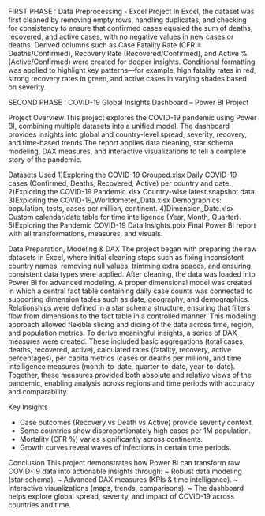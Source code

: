 FIRST PHASE : Data Preprocessing - Excel Project
In Excel, the dataset was first cleaned by removing empty rows, handling duplicates, and checking for consistency to ensure that confirmed cases equaled the sum of deaths, recovered, and active cases, with no negative values in new cases or deaths. Derived columns such as Case Fatality Rate (CFR = Deaths/Confirmed), Recovery Rate (Recovered/Confirmed), and Active % (Active/Confirmed) were created for deeper insights. Conditional formatting was applied to highlight key patterns—for example, high fatality rates in red, strong recovery rates in green, and active cases in varying shades based on severity. 

SECOND PHASE : COVID-19 Global Insights Dashboard – Power BI Project

Project Overview
This project explores the COVID-19 pandemic using Power BI, combining multiple datasets into a unified model. The dashboard provides insights into global and country-level spread, severity, recovery, and time-based trends.The report applies data cleaning, star schema modeling, DAX measures, and interactive visualizations to tell a complete story of the pandemic.

Datasets Used
1)Exploring the COVID-19 Grouped.xlsx
Daily COVID-19 cases (Confirmed, Deaths, Recovered, Active) per country and date.
2)Exploring the COVID-19 Pandemic.xlsx
Country-wise latest snapshot data.
3)Exploring the COVID-19_Worldometer_Data.xlsx
Demographics: population, tests, cases per million, continent.
4)Dimension_Date.xlsx
Custom calendar/date table for time intelligence (Year, Month, Quarter).
5)Exploring the Pandemic COVID-19 Data Insights.pbix
Final Power BI report with all transformations, measures, and visuals.

Data Preparation, Modeling & DAX
The project began with preparing the raw datasets in Excel, where initial cleaning steps such as fixing inconsistent country names, removing null values, trimming extra spaces, and ensuring consistent data types were applied. After cleaning, the data was loaded into Power BI for advanced modeling. A proper dimensional model was created in which a central fact table containing daily case counts was connected to supporting dimension tables such as date, geography, and demographics. Relationships were defined in a star schema structure, ensuring that filters flow from dimensions to the fact table in a controlled manner. This modeling approach allowed flexible slicing and dicing of the data across time, region, and population metrics.
To derive meaningful insights, a series of DAX measures were created. These included basic aggregations (total cases, deaths, recovered, active), calculated rates (fatality, recovery, active percentages), per capita metrics (cases or deaths per million), and time intelligence measures (month-to-date, quarter-to-date, year-to-date). Together, these measures provided both absolute and relative views of the pandemic, enabling analysis across regions and time periods with accuracy and comparability.

Key Insights
- Case outcomes (Recovery vs Death vs Active) provide severity context.
- Some countries show disproportionately high cases per 1M population.
- Mortality (CFR %) varies significantly across continents.
- Growth curves reveal waves of infections in certain time periods.

Conclusion
This project demonstrates how Power BI can transform raw COVID-19 data into actionable insights through:
~ Robust data modeling (star schema).
~ Advanced DAX measures (KPIs & time intelligence).
~ Interactive visualizations (maps, trends, comparisons).
~ The dashboard helps explore global spread, severity, and impact of COVID-19 across countries and time.


